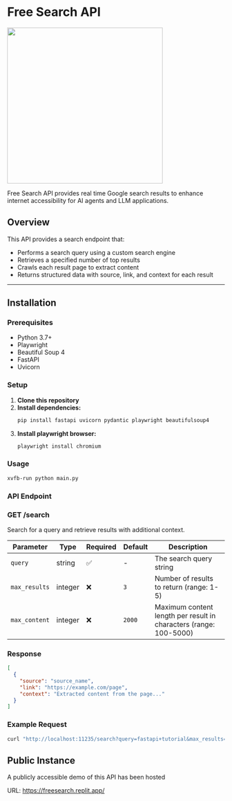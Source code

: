 # Free Search API
<img src="https://i.ibb.co/nM5ggVVV/Untitled-design-2.png" width="360" height="360">

Free Search API provides real time Google search results to enhance internet accessibility for AI agents and LLM applications.

## Overview

This API provides a search endpoint that:
- Performs a search query using a custom search engine
- Retrieves a specified number of top results
- Crawls each result page to extract content
- Returns structured data with source, link, and context for each result

---

## Installation

### Prerequisites
- Python 3.7+
- Playwright
- Beautiful Soup 4
- FastAPI
- Uvicorn

### Setup

1. **Clone this repository**
2. **Install dependencies:**
   ```sh
   pip install fastapi uvicorn pydantic playwright beautifulsoup4
   ```
3. **Install playwright browser:**
   ```sh
   playwright install chromium
   ```

### Usage
```sh
xvfb-run python main.py
```

### API Endpoint

### GET /search

Search for a query and retrieve results with additional context.

| Parameter    | Type     | Required | Default | Description |
|-------------|----------|----------|---------|-------------|
| `query`     | string   | ✅        | -       | The search query string |
| `max_results` | integer | ❌        | `3`     | Number of results to return (range: 1-5) |
| `max_content` | integer | ❌        | `2000`  | Maximum content length per result in characters (range: 100-5000) |

### Response

```json
[
  {
    "source": "source_name",
    "link": "https://example.com/page",
    "context": "Extracted content from the page..."
  }
]
```
### Example Request

```sh
curl "http://localhost:11235/search?query=fastapi+tutorial&max_results=2&max_content=1000"
```

## Public Instance

A publicly accessible demo of this API has been hosted

URL: https://freesearch.replit.app/

